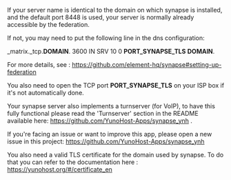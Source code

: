 If your server name is identical to the domain on which synapse is installed, and the default port 8448 is used, your server is normally already accessible by the federation.

If not, you may need to put the following line in the dns configuration:

_matrix._tcp.__DOMAIN__. 3600    IN      SRV     10 0 __PORT_SYNAPSE_TLS__ __DOMAIN__.

For more details, see : https://github.com/element-hq/synapse#setting-up-federation

You also need to open the TCP port __PORT_SYNAPSE_TLS__ on your ISP box if it's not automatically done.

Your synapse server also implements a turnserver (for VoIP), to have this fully functional please read the 'Turnserver' section in the README available here: https://github.com/YunoHost-Apps/synapse_ynh .

If you're facing an issue or want to improve this app, please open a new issue in this project: https://github.com/YunoHost-Apps/synapse_ynh

You also need a valid TLS certificate for the domain used by synapse. To do that you can refer to the documentation here : https://yunohost.org/#/certificate_en
